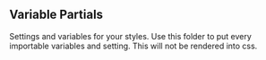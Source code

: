 ## Variable Partials

Settings and variables for your styles. Use this folder to put every importable variables and setting. This will not be rendered into css.
